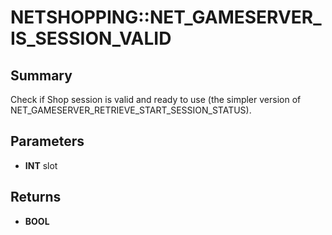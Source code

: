 # NETSHOPPING::NET_GAMESERVER_IS_SESSION_VALID

## Summary
Check if Shop session is valid and ready to use (the simpler version of NET_GAMESERVER_RETRIEVE_START_SESSION_STATUS).

## Parameters
* **INT** slot

## Returns
* **BOOL**
